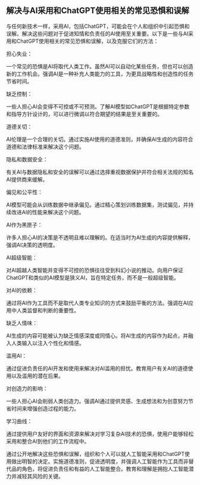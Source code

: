 ## 解决与AI采用和ChatGPT使用相关的常见恐惧和误解

与任何新技术一样，采用AI，包括ChatGPT，可能会在个人和组织中引起恐惧和误解。解决这些问题对于促进知情和负责任的AI使用至关重要。以下是一些与AI采用和ChatGPT使用相关的常见恐惧和误解，以及克服它们的方法：

担心失业：

一个常见的恐惧是AI将取代人类工作。虽然AI可以自动化某些任务，但也可以创造新的工作机会。强调AI是一种补充人类能力的工具，为更具战略性和创造性的任务节省时间。

缺乏控制：

一些人担心AI会变得不可控或不可预测。了解AI模型如ChatGPT是根据特定参数和指导方针设计的，可以进行微调以符合期望的结果是至关重要的。

道德关切：

AI伦理是一个合理的关切。通过实施AI使用的道德准则，并确保AI生成的内容符合道德和法律标准来解决这个问题。

隐私和数据安全：

有关AI与数据隐私和安全的误解可以通过选择重视数据保护并符合相关法规的知名AI提供商来缓解。

偏见和公平性：

AI模型可能会从训练数据中继承偏见。通过精心策划训练数据集，测试偏见，并持续改进AI的性能来解决这个问题。

AI作为黑匣子：

许多人担心AI的决策是不透明且难以理解的。在适当时为AI生成的内容提供解释，强调AI决策的透明度。

AI超级智能：

对AI超越人类智能并变得不可控的恐惧往往受到科幻小说的推动。向用户保证ChatGPT和类似的AI模型是狭义AI，旨在特定任务，而不是一般超级智能。

对AI的依赖：

通过将AI作为工具而不是取代人类专业知识的方式来鼓励平衡的方法。强调在AI应用中人类监督和判断的重要性。

缺乏人情味：

AI生成的内容可能被认为缺乏情感深度或同情心。将AI生成的内容作为起点，并融入人类输入以注入个性化和情感。

滥用AI：

通过促进负责任的AI开发和使用来解决对AI滥用的担忧。教育用户有关AI的道德使用以及滥用的潜在后果。

对创造力的影响：

一些人担心AI会削弱人类创造力。强调AI通过提供灵感、生成想法和为创意努力节省时间来增强创造过程的能力。

学习曲线：

通过提供用户友好的界面和资源来解决对学习复杂AI技术的恐惧，使用户能够轻松采用和整合AI到他们的工作流程中。

通过公开地解决这些恐惧和误解，组织和个人可以就人工智能采用和ChatGPT使用做出明智的决定。实施道德准则，促进透明度，并强调人工智能作为工具而非替代品的角色，将促进负责任和有益的人工智能整合。教育和理解是拥抱人工智能潜力并减轻其风险的关键。
